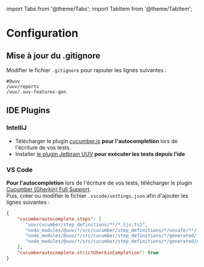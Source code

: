 import Tabs from '@theme/Tabs';
import TabItem from '@theme/TabItem';

# Configuration

## Mise à jour du .gitignore

Modifier le fichier `.gitignore` pour rajouter les lignes suivantes :

```gitignore title='.gitignore'
#@uuv
/uuv/reports
/uuv/.uuv-features-gen
```

## IDE Plugins
### IntelliJ
- Télécharger le plugin [cucumber.js](https://plugins.jetbrains.com/plugin/7418-cucumber-js) **pour l'autocompletion** lors de l'écriture de vos tests.
- Installer [le plugin Jetbrain UUV](/docs/tools/uuv-jetbrain-plugin) **pour exécuter les tests depuis l'ide**

### VS Code
**Pour l'autocompletion** lors de l'écriture de vos tests, télécharger le plugin [Cucumber (Gherkin) Full Support](https://marketplace.visualstudio.com/items?itemName=alexkrechik.cucumberautocomplete).<br/>Puis, créer ou modifier le fichier `.vscode/settings.json` afin d'ajouter les lignes suivantes :
  ```json title='.vscode/settings.json'
  {
      "cucumberautocomplete.steps": [
         "uuv/cucumber/step_definitions/**/*.{js,ts}",
         "node_modules/@uuv/*/src/cucumber/step_definitions/*/unsafe/**/*.ts",
         "node_modules/@uuv/*/src/cucumber/step_definitions/*/generated/**/*.ts",
         "node_modules/@uuv/*/src/cucumber/step_definitions/*/generated/enriched/*/*.ts"
      ],
      "cucumberautocomplete.strictGherkinCompletion": true
  }
  ```